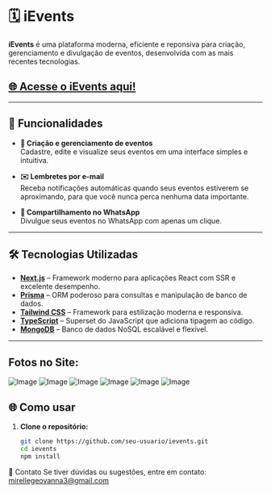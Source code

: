 # 🗓️ iEvents  

**iEvents** é uma plataforma moderna, eficiente e reponsiva para criação, gerenciamento e divulgação de eventos, desenvolvida com as mais recentes tecnologias.
## **[🌐 Acesse o iEvents aqui!](https://ievents-six.vercel.app/login)** 

---


## 🚀 Funcionalidades  
- **📅 Criação e gerenciamento de eventos**  
  Cadastre, edite e visualize seus eventos em uma interface simples e intuitiva.  

- **✉️ Lembretes por e-mail**  
  Receba notificações automáticas quando seus eventos estiverem se aproximando, para que você nunca perca nenhuma data importante.

- **📲 Compartilhamento no WhatsApp**  
  Divulgue seus eventos no WhatsApp com apenas um clique.  

---

## 🛠️ Tecnologias Utilizadas  

- **[Next.js](https://nextjs.org/)** – Framework moderno para aplicações React com SSR e excelente desempenho.  
- **[Prisma](https://www.prisma.io/)** – ORM poderoso para consultas e manipulação de banco de dados.  
- **[Tailwind CSS](https://tailwindcss.com/)** – Framework para estilização moderna e responsiva.  
- **[TypeScript](https://www.typescriptlang.org/)** – Superset do JavaScript que adiciona tipagem ao código.  
- **[MongoDB](https://www.mongodb.com/)** – Banco de dados NoSQL escalável e flexível.  

---

## Fotos no Site:

![Image](https://github.com/user-attachments/assets/c356ec63-e3a9-480e-b574-dce257dae260)
![Image](https://github.com/user-attachments/assets/64e3ee35-ff97-4047-a907-aecc5ca1aa9a)
![Image](https://github.com/user-attachments/assets/71228846-f709-42bd-866b-0c2f2878a30f)
![Image](https://github.com/user-attachments/assets/cfd7823d-7cbb-4774-a4a7-5bb0016dfc0f)
![Image](https://github.com/user-attachments/assets/c40433c1-fa43-4257-9664-d735ccd9d5ba)
![Image](https://github.com/user-attachments/assets/9bde71d8-5ab0-4663-85f2-f0081e795c80)



## 🌐 Como usar  
1. **Clone o repositório:**  
   ```bash
   git clone https://github.com/seu-usuario/ievents.git
   cd ievents
   npm install

📧 Contato
Se tiver dúvidas ou sugestões, entre em contato: mirellegeovanna3@gmail.com




